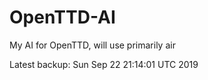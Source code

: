 # OpenTTD-AI
My AI for OpenTTD, will use primarily air

Latest backup: Sun Sep 22 21:14:01 UTC 2019
